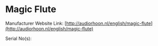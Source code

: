 # Magic Flute

Manufacturer Website Link: [http://audiorhoon.nl/english/magic-flute](http://audiorhoon.nl/english/magic-flute)

Serial No(s):
